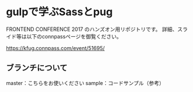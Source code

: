 # gulpで学ぶSassとpug

FRONTEND CONFERENCE 2017 のハンズオン用リポジトリです。
詳細、スライド等は以下のconnpassページを御覧ください。

https://kfug.connpass.com/event/51695/

## ブランチについて

master：こちらをお使いください
sample：コードサンプル（参考）